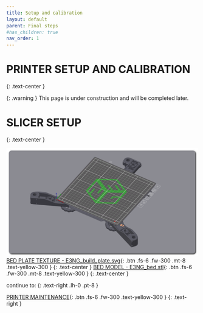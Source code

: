 ```yaml
---
title: Setup and calibration
layout: default
parent: Final steps
#has_children: true
nav_order: 1
---
```

# PRINTER SETUP AND CALIBRATION
{: .text-center }

{: .warning }
This page is under construction and will be completed later.

# SLICER SETUP
{: .text-center }

![](./assets/images/bed_plate.png)
[BED PLATE TEXTURE - E3NG_build_plate.svg]{: .btn .fs-6 .fw-300 .mt-8 .text-yellow-300 }
{: .text-center }
[BED MODEL - E3NG_bed.stl]{: .btn .fs-6 .fw-300 .mt-8 .text-yellow-300 }
{: .text-center }

continue to:
{: .text-right .lh-0 .pt-8 }

[PRINTER MAINTENANCE]{: .btn .fs-6 .fw-300 .text-yellow-300 }
{: .text-right }

[PRINTER MAINTENANCE]: https://rh3d.xyz/maintenance.html
[BED PLATE TEXTURE - E3NG_build_plate.svg]: ./assets/docs/E3NG__build_plate.svg
[BED MODEL - E3NG_bed.stl]: ./assets/docs/E3NG_bed.stl

